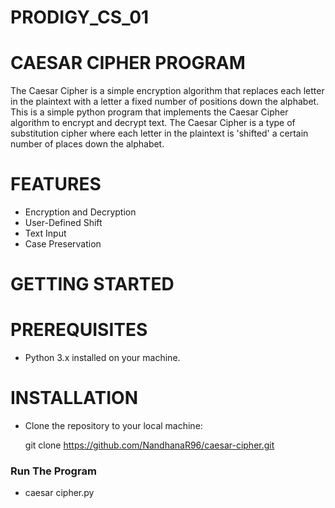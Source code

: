 # PRODIGY_CS_01
# CAESAR CIPHER PROGRAM
The Caesar Cipher is a simple encryption algorithm that replaces each letter in the plaintext with a letter a fixed number of positions down the alphabet.
This is a simple python program that implements the Caesar Cipher algorithm to encrypt and decrypt text. The Caesar Cipher is a type of substitution cipher where each letter in the plaintext is 'shifted' a certain number of places down the alphabet.

# FEATURES
  - Encryption and Decryption
  - User-Defined Shift
  - Text Input
  - Case Preservation

# GETTING STARTED

# PREREQUISITES

  - Python 3.x installed on your machine.

# INSTALLATION

 - Clone the repository to your local machine:
   
     git clone https://github.com/NandhanaR96/caesar-cipher.git

### Run The Program

- caesar cipher.py

